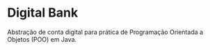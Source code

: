 # Digital Bank

Abstração de conta digital para prática de Programação Orientada a Objetos (POO) em Java.
